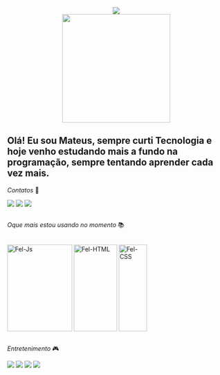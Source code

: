 <div align="center">
  <img src="https://visitor-badge.laobi.icu/badge?page_id=mateusfelip-e.mateusfelip-e&"  />
</div>

<div align="center">
<img src="https://github.com/user-attachments/assets/d477bc28-fcda-49ce-87cc-c5e01bf4d57b" width="250px" />
</div>

##

## Olá! Eu sou Mateus, sempre curti Tecnologia e hoje venho estudando mais a fundo na programação, sempre tentando aprender cada vez mais.

_Contatos_ 📱
<div>
    <a href="https://instagram.com/mateusfelip.e" target="_blank"><img src="https://img.shields.io/badge/Instagram-%23E4405F.svg?style=for-the-badge&logo=Instagram&logoColor=white" target="_blank"></a>
   <a href="https://www.linkedin.com/in/mateus-felipee" target="_blank"><img src="https://img.shields.io/badge/linkedin-%230077B5.svg?style=for-the-badge&logo=linkedin&logoColor=white" target="_blank"></a> 
   <a href = "mailto:SK27.Felipe@hotmail.com"><img src="https://img.shields.io/badge/Microsoft_Outlook-0078D4?style=for-the-badge&logo=microsoft-outlook&logoColor=white" target="_blank"></a>
</div>

##

_Oque mais estou usando no momento_ 📚

<div style="display: inline_block"><br>
  <img align="center" alt="Fel-Js" height="200" width="150" src="https://img.shields.io/badge/javascript-%23323330.svg?style=for-the-badge&logo=javascript&logoColor=%23F7DF1E">
  <img align="center" alt="Fel-HTML" height="200" width="100" src="https://img.shields.io/badge/html5-%23E34F26.svg?style=for-the-badge&logo=html5&logoColor=white">
  <img align="center" alt="Fel-CSS" height="200" width="65" src="https://img.shields.io/badge/css3-%231572B6.svg?style=for-the-badge&logo=css3&logoColor=white">
</div>

##

_Entretenimento_ 🎮

<div> 
    <a href="https://open.spotify.com/intl-pt" target="_blank"><img src="https://img.shields.io/badge/Spotify-1ED760?style=for-the-badge&logo=spotify&logoColor=white" target="_blank"></a>  
   <a href="https://www.xbox.com/pt-BR/play/user/SmoakYz" target="_blank"><img src="https://img.shields.io/badge/xbox-%23107C10.svg?style=for-the-badge&logo=xbox&logoColor=FF00F6&color:FFF" target="_blank"></a>
  <a href="https://steamcommunity.com/id/Smoakxx/" target="_blank"><img src="https://img.shields.io/badge/steam-%23000000.svg?style=for-the-badge&logo=steam&logoColor=white" target="_blank"></a>  
  <a href="https://www.playstation.com/pt-br/playstation-network/" target="_blank"><img src="https://img.shields.io/badge/Playstation%205-003791?style=for-the-badge&logo=playstation-5&logoColor=white" target="_blank"></a>  

</div>



##





